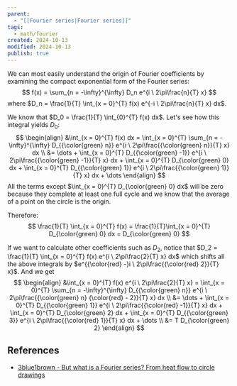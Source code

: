 ```yaml
---
parent:
  - "[[Fourier series|Fourier series]]"
tags:
  - math/fourier
created: 2024-10-13
modified: 2024-10-13
publish: true
---
```

We can most easily understand the origin of Fourier coefficients by examining the compact exponential form of the Fourier series:
$$
f(x) = \sum_{n = -\infty}^{\infty} D_n e^{i \ 2\pi\frac{n}{T} x}
$$
where $D_n = \frac{1}{T} \int_{x = 0}^{T} f(x)  e^{-i \ 2\pi\frac{n}{T} x} dx$.

We know that $D_0 = \frac{1}{T} \int_{0}^{T} f(x) dx$. Let's see how this integral yields $D_0$:
$$
\begin{align}
&\int_{x = 0}^{T} f(x) dx = \int_{x = 0}^{T} \sum_{n = -\infty}^{\infty} D_{{\color{green} n}} e^{i \ 2\pi\frac{{\color{green} n}}{T} x} dx \\
&= \dots +  \int_{x = 0}^{T} D_{{\color{green} -1}} e^{i \ 2\pi\frac{{\color{green} -1}}{T} x} dx + \int_{x = 0}^{T} D_{\color{green} 0} dx + \int_{x = 0}^{T} D_{{\color{green} 1}} e^{i \ 2\pi\frac{{\color{green} 1}}{T} x} dx + \dots
\end{align}
$$
All the terms except $\int_{x = 0}^{T} D_{\color{green} 0} dx$ will be zero because they complete at least one full cycle and we know that the average of a point on the circle is the origin.

Therefore:
$$
\frac{1}{T} \int_{x = 0}^{T} f(x) = \frac{1}{T}\int_{x = 0}^{T} D_{\color{green} 0} dx = D_{\color{green} 0}
$$

If we want to calculate other coefficients such as $D_2$, notice that $D_2 = \frac{1}{T} \int_{x = 0}^{T} f(x)  e^{i \ 2\pi\frac{2}{T} x} dx$ which shifts all the above integrals by $e^{{\color{red} -}i \ 2\pi\frac{{\color{red} 2}}{T} x}$. And we get
$$
\begin{align}
&\int_{x = 0}^{T} f(x)  e^{i \ 2\pi\frac{2}{T} x}  = \int_{x = 0}^{T} \sum_{n = -\infty}^{\infty} D_{{\color{green} n}} e^{i \ 2\pi\frac{{\color{green} n} {\color{red} -  2}}{T} x} dx \\
&= \dots +  \int_{x = 0}^{T} D_{{\color{green} 1}} e^{i \ 2\pi\frac{{\color{red} -1}}{T} x} dx + \int_{x = 0}^{T} D_{\color{green} 2} dx + \int_{x = 0}^{T} D_{{\color{green} 3}} e^{i \ 2\pi\frac{{\color{red} 1}}{T} x} dx + \dots \\
&= T D_{\color{green} 2}
\end{align}
$$

## References
 - [3blue1brown - But what is a Fourier series? From heat flow to circle drawings](https://www.3blue1brown.com/lessons/fourier-series)